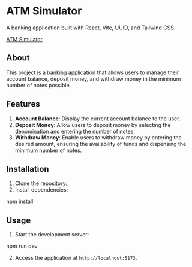 # ATM Simulator

A banking application built with React, Vite, UUID, and Tailwind CSS.

[ATM Simulator](https://atm-simulator-react.netlify.app/)

## About

This project is a banking application that allows users to manage their account balance, deposit money, and withdraw money in the minimum number of notes possible.

## Features

1. **Account Balance**: Display the current account balance to the user.
2. **Deposit Money**: Allow users to deposit money by selecting the denomination and entering the number of notes.
3. **Withdraw Money**: Enable users to withdraw money by entering the desired amount, ensuring the availability of funds and dispensing the minimum number of notes.

## Installation

1. Clone the repository:
2. Install dependencies:

npm install

## Usage

1. Start the development server:

npm run dev

2. Access the application at `http://localhost:5173`.